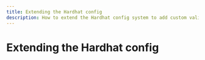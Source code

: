 ```yaml
---
title: Extending the Hardhat config
description: How to extend the Hardhat config system to add custom validation and resolution logic
---
```


# Extending the Hardhat config
